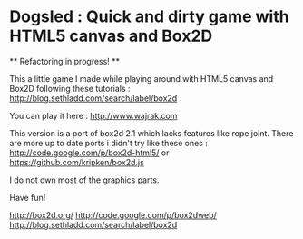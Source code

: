 Dogsled : Quick and dirty game with HTML5 canvas and Box2D
=========

** Refactoring in progress! **

This a little game I made while playing around with HTML5 canvas and Box2D following these tutorials : http://blog.sethladd.com/search/label/box2d

You can play it here : http://www.wajrak.com

This version is a port of box2d 2.1 which lacks features like rope joint. There are more up to date ports i didn't try like these ones : http://code.google.com/p/box2d-html5/ or https://github.com/kripken/box2d.js

I do not own most of the graphics parts.

Have fun!


http://box2d.org/
http://code.google.com/p/box2dweb/
http://blog.sethladd.com/search/label/box2d
